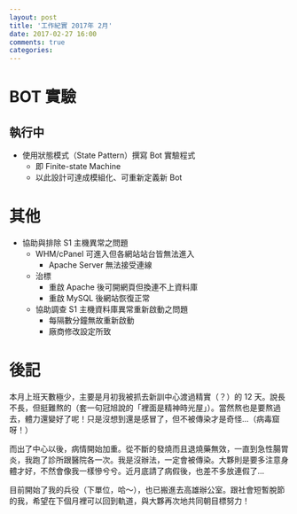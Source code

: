 ```yaml
---
layout: post
title: '工作紀實 2017年 2月'
date: 2017-02-27 16:00
comments: true
categories: 
---
```

# BOT 實驗

## 執行中

* 使用狀態模式（State Pattern）撰寫 Bot 實驗程式
    + 即 Finite-state Machine
    + 以此設計可達成模組化、可重新定義新 Bot

# 其他

* 協助與排除 S1 主機異常之問題
    + WHM/cPanel 可進入但各網站站台皆無法進入
        - Apache Server 無法接受連線
    + 治標
        - 重啟 Apache 後可開網頁但換連不上資料庫
        - 重啟 MySQL 後網站恢復正常
    + 協助調查 S1 主機資料庫異常重新啟動之問題
        - 每隔數分鐘無故重新啟動
        - 廠商修改設定所致
        
# 後記

本月上班天數極少，主要是月初我被抓去新訓中心渡過精實（？）的 12 天。說長不長，但挺難熬的（套一句冠旭說的「裡面是精神時光屋」）。當然熬也是要熬過去，體力還變好了呢！只是沒想到還是感冒了，但不被傳染才是奇怪...（病毒窟呀！）

而出了中心以後，病情開始加重。從不斷的發燒而且退燒藥無效，一直到急性腸胃炎，我跑了診所跟醫院各一次。我是沒辦法，一定會被傳染。大夥則是要多注意身體才好，不然會像我一樣慘兮兮。近月底請了病假後，也差不多放連假了...

目前開始了我的兵役（下單位，哈～），也已搬進去高雄辦公室。跟社會短暫脫節的我，希望在下個月裡可以回到軌道，與大夥再次地共同朝目標努力！
